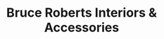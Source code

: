 ---
title: "Bruce Roberts Interiors & Accessories"
url: /perrysburg/bruce-roberts-interiors-und-accessories/
shop: Raumausstattung
---